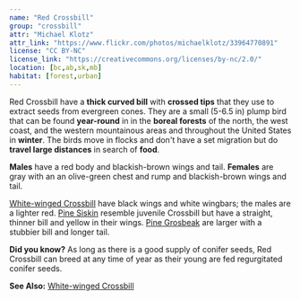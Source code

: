 ```yaml
---
name: "Red Crossbill"
group: "crossbill"
attr: "Michael Klotz"
attr_link: "https://www.flickr.com/photos/michaelklotz/33964770891"
license: "CC BY-NC"
license_link: "https://creativecommons.org/licenses/by-nc/2.0/"
location: [bc,ab,sk,mb]
habitat: [forest,urban]
---
```

Red Crossbill have a **thick curved bill** with **crossed tips** that they use to extract seeds from evergreen cones. They are a small (5-6.5 in) plump bird that can be found **year-round** in in the **boreal forests** of the north, the west coast, and the western mountainous areas and throughout the United States in **winter**. The birds move in flocks and don't have a set migration but do **travel large distances** in search of **food**.

**Males** have a red body and blackish-brown wings and tail. **Females** are gray with an an olive-green chest and rump and blackish-brown wings and tail.

[White-winged Crossbill](/{{section}}/whitewcbill) have black wings and white wingbars; the males are a lighter red. [Pine Siskin](/{{section}}/pinesisk) resemble juvenile Crossbill but have a straight, thinner bill and yellow in their wings. [Pine Grosbeak](/{{section}}/pinegros) are larger with a stubbier bill and longer tail.

**Did you know?** As long as there is a good supply of conifer seeds, Red Crossbill can breed at any time of year as their young are fed regurgitated conifer seeds.

<!-- generated, do not edit -->
**See Also:**
[White-winged Crossbill](/{{section}}/whitewcbill)
